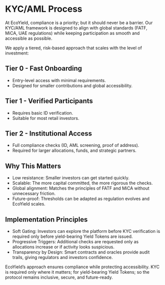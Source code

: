 # KYC/AML Process

At EcoYield, compliance is a priority; but it should never be a barrier. Our KYC/AML framework is designed to align with global standards (FATF, MiCA, UAE regulations) while keeping participation as smooth and accessible as possible.

We apply a tiered, risk-based approach that scales with the level of investment:

## Tier 0 - Fast Onboarding

* Entry-level access with minimal requirements.
* Designed for smaller contributions and global accessibility.

## Tier 1 - Verified Participants

* Requires basic ID verification.
* Suitable for most retail investors.

## Tier 2 - Institutional Access

* Full compliance checks (ID, AML screening, proof of address).
* Required for larger allocations, funds, and strategic partners.

## Why This Matters

* Low resistance: Smaller investors can get started quickly.
* Scalable: The more capital committed, the more rigorous the checks.
* Global alignment: Matches the principles of FATF and MiCA without unnecessary friction.
* Future-proof: Thresholds can be adapted as regulation evolves and EcoYield scales.

## Implementation Principles

* Soft Gating: Investors can explore the platform before KYC verification is required only before yield-bearing Yield Tokens are issued.
* Progressive Triggers: Additional checks are requested only as allocations increase or if activity looks suspicious.
* Transparency by Design: Smart contracts and oracles provide audit trails, giving regulators and investors confidence.

EcoYield’s approach ensures compliance while protecting accessibility. KYC is required only where it matters; for yield-bearing Yield Tokens; so the protocol remains inclusive, secure, and future-ready.
